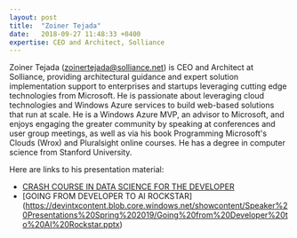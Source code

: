 ```yaml
---
layout: post
title:  "Zoiner Tejada"
date:   2018-09-27 11:48:33 +0400
expertise: CEO and Architect, Solliance
---
```


Zoiner Tejada (zoinertejada@solliance.net) is CEO and Architect at Solliance, providing architectural guidance and expert solution implementation support to enterprises and startups leveraging cutting edge technologies from Microsoft. He is passionate about leveraging cloud technologies and Windows Azure services to build web-based solutions that run at scale. He is a Windows Azure MVP, an advisor to Microsoft, and enjoys engaging the greater community by speaking at conferences and user group meetings, as well as via his book Programming Microsoft's Clouds (Wrox) and Pluralsight online courses. He has a degree in computer science from Stanford University. 

Here are links to his presentation material:

- [CRASH COURSE IN DATA SCIENCE FOR THE DEVELOPER](https://devintxcontent.blob.core.windows.net/showcontent/Speaker%20Presentations%20Spring%202019/Crash%20course%20in%20data%20science%20for%20the%20developer.pptx)
- [GOING FROM DEVELOPER TO AI ROCKSTAR] (https://devintxcontent.blob.core.windows.net/showcontent/Speaker%20Presentations%20Spring%202019/Going%20from%20Developer%20to%20AI%20Rockstar.pptx)
